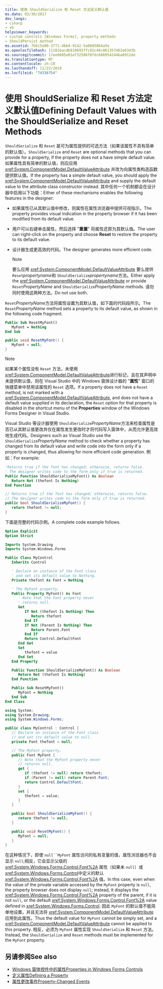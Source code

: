 ```yaml
---
title: 使用 ShouldSerialize 和 Reset 方法定义默认值
ms.date: 03/30/2017
dev_langs:
- csharp
- vb
helpviewer_keywords:
- custom controls [Windows Forms], property methods
- ShouldPersist method
ms.assetid: 7b6c5e00-3771-46b4-9142-5a80d5864a5e
ms.openlocfilehash: 11181bacdb919693ffc82c48c061357463a6343b
ms.sourcegitcommit: 17ee6605e01ef32506f8fdc686954244ba6911de
ms.translationtype: MT
ms.contentlocale: zh-CN
ms.lasthandoff: 11/22/2019
ms.locfileid: "74336754"
---
```

# <a name="defining-default-values-with-the-shouldserialize-and-reset-methods"></a><span data-ttu-id="4ca9b-102">使用 ShouldSerialize 和 Reset 方法定义默认值</span><span class="sxs-lookup"><span data-stu-id="4ca9b-102">Defining Default Values with the ShouldSerialize and Reset Methods</span></span>
<span data-ttu-id="4ca9b-103">`ShouldSerialize` 和 `Reset` 是可为属性提供的可选方法（如果该属性不具有简单的默认值）。</span><span class="sxs-lookup"><span data-stu-id="4ca9b-103">`ShouldSerialize` and `Reset` are optional methods that you can provide for a property, if the property does not a have simple default value.</span></span> <span data-ttu-id="4ca9b-104">如果属性具有简单的默认值，则应应用 <xref:System.ComponentModel.DefaultValueAttribute> 并改为向属性类构造函数提供默认值。</span><span class="sxs-lookup"><span data-stu-id="4ca9b-104">If the property has a simple default value, you should apply the <xref:System.ComponentModel.DefaultValueAttribute> and supply the default value to the attribute class constructor instead.</span></span> <span data-ttu-id="4ca9b-105">其中任何一个机制都会在设计器中启用以下功能：</span><span class="sxs-lookup"><span data-stu-id="4ca9b-105">Either of these mechanisms enables the following features in the designer:</span></span>

- <span data-ttu-id="4ca9b-106">如果属性已从其默认值中修改，则属性在属性浏览器中提供可视指示。</span><span class="sxs-lookup"><span data-stu-id="4ca9b-106">The property provides visual indication in the property browser if it has been modified from its default value.</span></span>

- <span data-ttu-id="4ca9b-107">用户可以右键单击属性，然后选择 "**重置**" 将属性还原为其默认值。</span><span class="sxs-lookup"><span data-stu-id="4ca9b-107">The user can right-click on the property and choose **Reset** to restore the property to its default value.</span></span>

- <span data-ttu-id="4ca9b-108">设计器生成更高效的代码。</span><span class="sxs-lookup"><span data-stu-id="4ca9b-108">The designer generates more efficient code.</span></span>

    > [!NOTE]
    > <span data-ttu-id="4ca9b-109">要么应用 <xref:System.ComponentModel.DefaultValueAttribute> 要么提供 `Reset`*propertyname*和 `ShouldSerialize`*propertyname*方法。</span><span class="sxs-lookup"><span data-stu-id="4ca9b-109">Either apply the <xref:System.ComponentModel.DefaultValueAttribute> or provide `Reset`*PropertyName* and `ShouldSerialize`*PropertyName* methods.</span></span> <span data-ttu-id="4ca9b-110">请勿同时使用这两种方法。</span><span class="sxs-lookup"><span data-stu-id="4ca9b-110">Do not use both.</span></span>

 <span data-ttu-id="4ca9b-111">`Reset`*PropertyName*方法将属性设置为其默认值，如下面的代码段所示。</span><span class="sxs-lookup"><span data-stu-id="4ca9b-111">The `Reset`*PropertyName* method sets a property to its default value, as shown in the following code fragment.</span></span>

```vb
Public Sub ResetMyFont()
   MyFont = Nothing
End Sub
```

```csharp
public void ResetMyFont() {
   MyFont = null;
}
```

> [!NOTE]
> <span data-ttu-id="4ca9b-112">如果某个属性没有 `Reset` 方法，未使用 <xref:System.ComponentModel.DefaultValueAttribute>进行标记，且在其声明中未提供默认值，则在 Visual Studio 中的 Windows 窗体设计器的 "**属性**" 窗口的快捷菜单中禁用该属性的 `Reset` 选项。</span><span class="sxs-lookup"><span data-stu-id="4ca9b-112">If a property does not have a `Reset` method, is not marked with a <xref:System.ComponentModel.DefaultValueAttribute>, and does not have a default value supplied in its declaration, the `Reset` option for that property is disabled in the shortcut menu of the **Properties** window of the Windows Forms Designer in Visual Studio.</span></span>

 <span data-ttu-id="4ca9b-113">Visual Studio 等设计器使用 `ShouldSerialize`*PropertyName*方法来检查属性是否已从其默认值更改并仅在属性发生更改时才将代码写入窗体中，从而允许更高效地生成代码。</span><span class="sxs-lookup"><span data-stu-id="4ca9b-113">Designers such as Visual Studio use the `ShouldSerialize`*PropertyName* method to check whether a property has changed from its default value and write code into the form only if a property is changed, thus allowing for more efficient code generation.</span></span> <span data-ttu-id="4ca9b-114">例如：</span><span class="sxs-lookup"><span data-stu-id="4ca9b-114">For example:</span></span>

```vb
'Returns true if the font has changed; otherwise, returns false.
' The designer writes code to the form only if true is returned.
Public Function ShouldSerializeMyFont() As Boolean
   Return Not (thefont Is Nothing)
End Function
```

```csharp
// Returns true if the font has changed; otherwise, returns false.
// The designer writes code to the form only if true is returned.
public bool ShouldSerializeMyFont() {
   return thefont != null;
}
```

 <span data-ttu-id="4ca9b-115">下面是完整的代码示例。</span><span class="sxs-lookup"><span data-stu-id="4ca9b-115">A complete code example follows.</span></span>

```vb
Option Explicit
Option Strict

Imports System.Drawing
Imports System.Windows.Forms

Public Class MyControl
   Inherits Control

   ' Declare an instance of the Font class
   ' and set its default value to Nothing.
   Private thefont As Font = Nothing

   ' The MyFont property.
   Public Property MyFont() As Font
      ' Note that the Font property never
      ' returns null.
      Get
         If Not (thefont Is Nothing) Then
            Return thefont
         End If
         If Not (Parent Is Nothing) Then
            Return Parent.Font
         End If
         Return Control.DefaultFont
      End Get
      Set
         thefont = value
      End Set
   End Property

   Public Function ShouldSerializeMyFont() As Boolean
      Return Not (thefont Is Nothing)
   End Function

   Public Sub ResetMyFont()
      MyFont = Nothing
   End Sub
End Class
```

```csharp
using System;
using System.Drawing;
using System.Windows.Forms;

public class MyControl : Control {
   // Declare an instance of the Font class
   // and set its default value to null.
   private Font thefont = null;

   // The MyFont property.
   public Font MyFont {
      // Note that the MyFont property never
      // returns null.
      get {
         if (thefont != null) return thefont;
         if (Parent != null) return Parent.Font;
         return Control.DefaultFont;
      }
      set {
         thefont = value;
      }
   }

   public bool ShouldSerializeMyFont() {
      return thefont != null;
   }

   public void ResetMyFont() {
      MyFont = null;
   }
}
```

 <span data-ttu-id="4ca9b-116">在这种情况下，即使 `null``MyFont` 属性访问的私有变量的值，属性浏览器也不会显示 `null`;相反，它会显示父级的 <xref:System.Windows.Forms.Control.Font%2A> 属性（如果未 `null`）或 <xref:System.Windows.Forms.Control>中定义的默认 <xref:System.Windows.Forms.Control.Font%2A> 值。</span><span class="sxs-lookup"><span data-stu-id="4ca9b-116">In this case, even when the value of the private variable accessed by the `MyFont` property is `null`, the property browser does not display `null`; instead, it displays the <xref:System.Windows.Forms.Control.Font%2A> property of the parent, if it is not `null`, or the default <xref:System.Windows.Forms.Control.Font%2A> value defined in <xref:System.Windows.Forms.Control>.</span></span> <span data-ttu-id="4ca9b-117">因此 `MyFont` 的默认值不能简单地设置，并且无法将 <xref:System.ComponentModel.DefaultValueAttribute> 应用到此属性。</span><span class="sxs-lookup"><span data-stu-id="4ca9b-117">Thus the default value for `MyFont` cannot be simply set, and a <xref:System.ComponentModel.DefaultValueAttribute> cannot be applied to this property.</span></span> <span data-ttu-id="4ca9b-118">相反，必须为 `MyFont` 属性实现 `ShouldSerialize` 和 `Reset` 方法。</span><span class="sxs-lookup"><span data-stu-id="4ca9b-118">Instead, the `ShouldSerialize` and `Reset` methods must be implemented for the `MyFont` property.</span></span>

## <a name="see-also"></a><span data-ttu-id="4ca9b-119">另请参阅</span><span class="sxs-lookup"><span data-stu-id="4ca9b-119">See also</span></span>

- [<span data-ttu-id="4ca9b-120">Windows 窗体控件中的属性</span><span class="sxs-lookup"><span data-stu-id="4ca9b-120">Properties in Windows Forms Controls</span></span>](properties-in-windows-forms-controls.md)
- [<span data-ttu-id="4ca9b-121">定义属性</span><span class="sxs-lookup"><span data-stu-id="4ca9b-121">Defining a Property</span></span>](defining-a-property-in-windows-forms-controls.md)
- [<span data-ttu-id="4ca9b-122">属性更改事件</span><span class="sxs-lookup"><span data-stu-id="4ca9b-122">Property-Changed Events</span></span>](property-changed-events.md)
